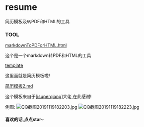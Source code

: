 # resume
简历模板及转PDF和HTML的工具



### TOOL

 [markdownToPDForHTML.html](https://github.com/RobotWuYun/resume/blob/master/markdownToPDForHTML.html) 

这个是一个markdown转PDF和HTML的工具



 [template](https://github.com/RobotWuYun/resume/tree/master/template) 

这里面就是简历模板啦!



 [简历模板2.md](https://github.com/RobotWuYun/resume/blob/master/template/简历模板2.md) 

这个模板来自于[[isuperqiang](https://github.com/isuperqiang)]大佬,在此感谢!



例图:
![QQ截图20191119182203.jpg](https://i.loli.net/2019/11/19/fSjZs3kYhwN1LRV.jpg)
![QQ截图20191119182223.jpg](https://i.loli.net/2019/11/19/wP25QyaLcE7V1rW.jpg)



#### 喜欢的话,点点star~

